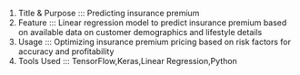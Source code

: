 1. Title & Purpose	::: Predicting insurance premium
2. Feature	::: Linear regression model to predict insurance premium based on available data on customer demographics and lifestyle details
3. Usage	:::  Optimizing insurance premium pricing based on risk factors for accuracy and profitability
4. Tools Used	::: TensorFlow,Keras,Linear Regression,Python

